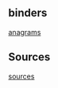 ## binders
[anagrams](https://mybinder.org/v2/gh/tutorials-4newbies/strings/master?filepath=anagrams.ipynb)

## Sources
[sources](https://github.com/TheAlgorithms/Python/tree/master/strings)
